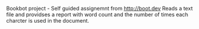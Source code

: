 Bookbot project - Self guided assignemnt from http://boot.dev
Reads a text file and providses a report with word count and  the number of times each  charcter is used in the document.
